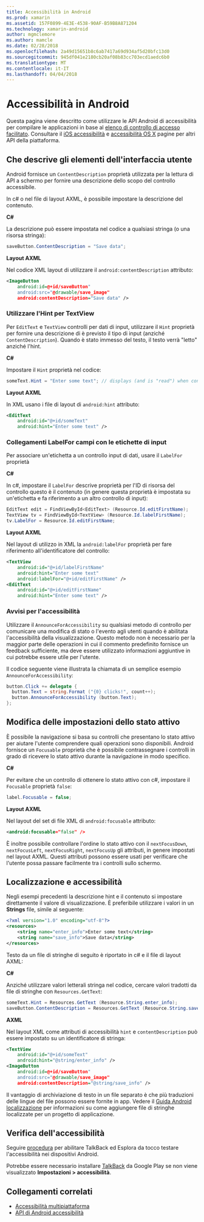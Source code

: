 ```yaml
---
title: Accessibilità in Android
ms.prod: xamarin
ms.assetid: 157F0899-4E3E-4538-90AF-B59B8A871204
ms.technology: xamarin-android
author: mgmclemore
ms.author: mamcle
ms.date: 02/28/2018
ms.openlocfilehash: 2a49d15651b8c6ab7417a69d934af5d20bfc13d0
ms.sourcegitcommit: 945df041e2180cb20af08b83cc703ecd1aedc6b0
ms.translationtype: MT
ms.contentlocale: it-IT
ms.lasthandoff: 04/04/2018
---
```

# <a name="accessibility-on-android"></a>Accessibilità in Android

Questa pagina viene descritto come utilizzare le API Android di accessibilità per compilare le applicazioni in base al [elenco di controllo di accesso facilitato](~/cross-platform/app-fundamentals/accessibility.md).
Consultare il [iOS accessibilità](~/ios/app-fundamentals/accessibility.md) e [accessibilità OS X](~/mac/app-fundamentals/accessibility.md) pagine per altri API della piattaforma.


## <a name="describing-ui-elements"></a>Che descrive gli elementi dell'interfaccia utente

Android fornisce un `ContentDescription` proprietà utilizzata per la lettura di API a schermo per fornire una descrizione dello scopo del controllo accessibile.

In c# o nel file di layout AXML, è possibile impostare la descrizione del contenuto.

**C#**

La descrizione può essere impostata nel codice a qualsiasi stringa (o una risorsa stringa):

```csharp
saveButton.ContentDescription = "Save data";
```

**Layout AXML**

Nel codice XML layout di utilizzare il `android:contentDescription` attributo:

```xml
<ImageButton
    android:id=@+id/saveButton"
    android:src="@drawable/save_image"
    android:contentDescription="Save data" />
```

### <a name="use-hint-for-textview"></a>Utilizzare l'Hint per TextView

Per `EditText` e `TextView` controlli per dati di input, utilizzare il `Hint` proprietà per fornire una descrizione di è previsto il tipo di input (anziché `ContentDescription`).
Quando è stato immesso del testo, il testo verrà "letto" anziché l'hint.

**C#**

Impostare il `Hint` proprietà nel codice:

```csharp
someText.Hint = "Enter some text"; // displays (and is "read") when control is empty
```

**Layout AXML**

In XML usano i file di layout di `android:hint` attributo:

```xml
<EditText
    android:id="@+id/someText"
    android:hint="Enter some text" />
```


### <a name="labelfor-links-input-fields-with-labels"></a>Collegamenti LabelFor campi con le etichette di input

Per associare un'etichetta a un controllo input di dati, usare il `LabelFor` proprietà

**C#**

In c#, impostare il `LabelFor` descrive proprietà per l'ID di risorsa del controllo questo è il contenuto (in genere questa proprietà è impostata su un'etichetta e fa riferimento a un altro controllo di input):

```csharp
EditText edit = FindViewById<EditText> (Resource.Id.editFirstName);
TextView tv = FindViewById<TextView> (Resource.Id.labelFirstName);
tv.LabelFor = Resource.Id.editFirstName;
```

**Layout AXML**

Nel layout di utilizzo in XML la `android:labelFor` proprietà per fare riferimento all'identificatore del controllo:

```xml
<TextView
    android:id="@+id/labelFirstName"
    android:hint="Enter some text"
    android:labelFor="@+id/editFirstName" />
<EditText
    android:id="@+id/editFirstName"
    android:hint="Enter some text" />
```

### <a name="announce-for-accessibility"></a>Avvisi per l'accessibilità

Utilizzare il `AnnounceForAccessibility` su qualsiasi metodo di controllo per comunicare una modifica di stato o l'evento agli utenti quando è abilitata l'accessibilità della visualizzazione. Questo metodo non è necessario per la maggior parte delle operazioni in cui il commento predefinito fornisce un feedback sufficiente, ma deve essere utilizzato informazioni aggiuntive in cui potrebbe essere utile per l'utente.

Il codice seguente viene illustrata la chiamata di un semplice esempio `AnnounceForAccessibility`:

```csharp
button.Click += delegate {
  button.Text = string.Format ("{0} clicks!", count++);
  button.AnnounceForAccessibility (button.Text);
};
```

## <a name="changing-focus-settings"></a>Modifica delle impostazioni dello stato attivo

È possibile la navigazione si basa su controlli che presentano lo stato attivo per aiutare l'utente comprendere quali operazioni sono disponibili. Android fornisce un `Focusable` proprietà che è possibile contrassegnare i controlli in grado di ricevere lo stato attivo durante la navigazione in modo specifico.

**C#**

Per evitare che un controllo di ottenere lo stato attivo con c#, impostare il `Focusable` proprietà `false`:

```csharp
label.Focusable = false;
```

**Layout AXML**

Nel layout del set di file XML di `android:focusable` attributo:

```xml
<android:focusable="false" />
```

È inoltre possibile controllare l'ordine lo stato attivo con il `nextFocusDown`, `nextFocusLeft`, `nextFocusRight`, `nextFocusUp` gli attributi, in genere impostati nel layout AXML. Questi attributi possono essere usati per verificare che l'utente possa passare facilmente tra i controlli sullo schermo.


## <a name="accessibility-and-localization"></a>Localizzazione e accessibilità

Negli esempi precedenti la descrizione hint e il contenuto si impostare direttamente il valore di visualizzazione. È preferibile utilizzare i valori in un **Strings** file, simile al seguente:

```xml
<?xml version="1.0" encoding="utf-8"?>
<resources>
    <string name="enter_info">Enter some text</string>
    <string name="save_info">Save data</string>
</resources>
```

Testo da un file di stringhe di seguito è riportato in c# e il file di layout AXML:

**C#**

Anziché utilizzare valori letterali stringa nel codice, cercare valori tradotti da file di stringhe con `Resources.GetText`:

```csharp
someText.Hint = Resources.GetText (Resource.String.enter_info);
saveButton.ContentDescription = Resources.GetText (Resource.String.save_info);
```

**AXML**

Nel layout XML come attributi di accessibilità `hint` e `contentDescription` può essere impostato su un identificatore di stringa:

```xml
<TextView
    android:id="@+id/someText"
    android:hint="@string/enter_info" />
<ImageButton
    android:id=@+id/saveButton"
    android:src="@drawable/save_image"
    android:contentDescription="@string/save_info" />
```

Il vantaggio di archiviazione di testo in un file separato è che più traduzioni delle lingue del file possono essere fornite in app. Vedere il [Guida Android localizzazione](~/android/app-fundamentals/localization.md) per informazioni su come aggiungere file di stringhe localizzate per un progetto di applicazione.


## <a name="testing-accessibility"></a>Verifica dell'accessibilità

Seguire [procedura](http://developer.android.com/training/accessibility/testing.html#how-to) per abilitare TalkBack ed Esplora da tocco testare l'accessibilità nei dispositivi Android.

Potrebbe essere necessario installare [TalkBack](https://play.google.com/store/apps/details?id=com.google.android.marvin.talkback) da Google Play se non viene visualizzato **Impostazioni > accessibilità**.


## <a name="related-links"></a>Collegamenti correlati

- [Accessibilità multipiattaforma](~/cross-platform/app-fundamentals/accessibility.md)
- [API di Android accessibilità](http://developer.android.com/guide/topics/ui/accessibility/index.html)
